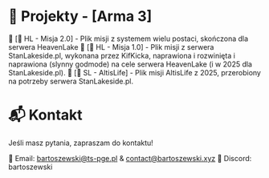 # 🚀 Projekty - [Arma 3]
🔹 [📌 HL - Misja 2.0] - Plik misji z systemem wielu postaci, skończona dla serwera HeavenLake
🔹 [📌 HL - Misja 1.0] - Plik misji z serwera StanLakeside.pl, wykonana przez KifKicka, naprawiona i rozwinięta i naprawiona (slynny godmode) na cele serwera HeavenLake (i w 2025 dla StanLakeside.pl).
🔹 [📌 SL - AltisLife] - Plik misji AltisLife z 2025, przerobiony na potrzeby serwera StanLakeside.pl.

# 📬  Kontakt
Jeśli masz pytania, zapraszam do kontaktu!

📧 Email: bartoszewski@ts-pge.pl & contact@bartoszewski.xyz
💬 Discord: bartoszewski 
